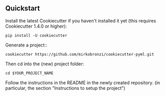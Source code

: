 Quickstart
----------

Install the latest Cookiecutter if you haven't installed it yet (this requires
Cookiecutter 1.4.0 or higher):

    pip install -U cookiecutter

Generate a project::

    cookiecutter https://github.com/mirkobronzi/cookiecutter-pyml.git

Then cd into the (new) project folder:

    cd $YOUR_PROJECT_NAME

Follow the instructions in the README in the newly created repository.
(in particular, the section "Instructions to setup the project")
